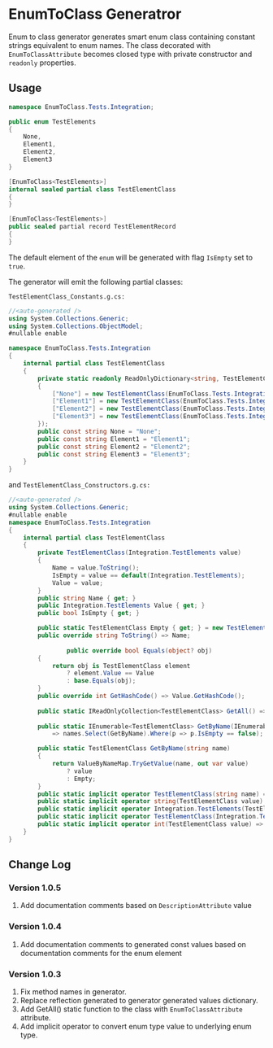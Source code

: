 # EnumToClass Generatror

Enum to class generator generates smart enum class containing constant strings equivalent to enum names.
The class decorated with `EnumToClassAttribute` becomes closed type with private constructor and `readonly` properties.

## Usage

```cs
namespace EnumToClass.Tests.Integration;

public enum TestElements
{
    None,
    Element1,
    Element2,
    Element3
}

[EnumToClass<TestElements>]
internal sealed partial class TestElementClass
{
}

[EnumToClass<TestElements>]
public sealed partial record TestElementRecord
{
}
```

The default element of the `enum` will be generated with flag `IsEmpty` set to `true`.

The generator will emit the following partial classes:

`TestElementClass_Constants.g.cs:`

```cs
//<auto-generated />     
using System.Collections.Generic;
using System.Collections.ObjectModel;
#nullable enable

namespace EnumToClass.Tests.Integration
{
    internal partial class TestElementClass            
    {
        private static readonly ReadOnlyDictionary<string, TestElementClass> ValueByNameMap = new ReadOnlyDictionary<string, TestElementClass>(new Dictionary<string, TestElementClass>()
        {
            ["None"] = new TestElementClass(EnumToClass.Tests.Integration.TestElements.None),
            ["Element1"] = new TestElementClass(EnumToClass.Tests.Integration.TestElements.Element1),
            ["Element2"] = new TestElementClass(EnumToClass.Tests.Integration.TestElements.Element2),
            ["Element3"] = new TestElementClass(EnumToClass.Tests.Integration.TestElements.Element3)
        });                        
        public const string None = "None";
        public const string Element1 = "Element1";
        public const string Element2 = "Element2";
        public const string Element3 = "Element3";
    }
}
```
and `TestElementClass_Constructors.g.cs:`

```cs
//<auto-generated />                        
using System.Collections.Generic;
#nullable enable
namespace EnumToClass.Tests.Integration
{
    internal partial class TestElementClass            
    {                    
        private TestElementClass(Integration.TestElements value)
        {
            Name = value.ToString();
            IsEmpty = value == default(Integration.TestElements);
            Value = value;
        }
        public string Name { get; }
        public Integration.TestElements Value { get; }
        public bool IsEmpty { get; }                            

        public static TestElementClass Empty { get; } = new TestElementClass(default(Integration.TestElements));
        public override string ToString() => Name;
        
                public override bool Equals(object? obj)
        {
            return obj is TestElementClass element
                ? element.Value == Value
                : base.Equals(obj);
        }
        public override int GetHashCode() => Value.GetHashCode();
       
        public static IReadOnlyCollection<TestElementClass> GetAll() => ValueByNameMap.Values;
            
        public static IEnumerable<TestElementClass> GetByName(IEnumerable<string> names)
            => names.Select(GetByName).Where(p => p.IsEmpty == false);

        public static TestElementClass GetByName(string name)
        {
            return ValueByNameMap.TryGetValue(name, out var value)
                ? value
                : Empty;
        }
        public static implicit operator TestElementClass(string name) => GetByName(name);
        public static implicit operator string(TestElementClass value) => value.Name;
        public static implicit operator Integration.TestElements(TestElementClass value) => value.Value;
        public static implicit operator TestElementClass(Integration.TestElements value) => GetByName(value.ToString());
        public static implicit operator int(TestElementClass value) => (int) value.Value;
    }
}
```
## Change Log

### Version 1.0.5
1. Add documentation comments based on `DescriptionAttribute` value

### Version 1.0.4
1. Add documentation comments to generated const values based on documentation comments for the enum element

### Version 1.0.3
1. Fix method names in generator.
1. Replace reflection generated to generator generated values dictionary.
1. Add GetAll() static function to the class with `EnumToClassAttribute` attribute.
1. Add implicit operator to convert enum type value to underlying enum type.